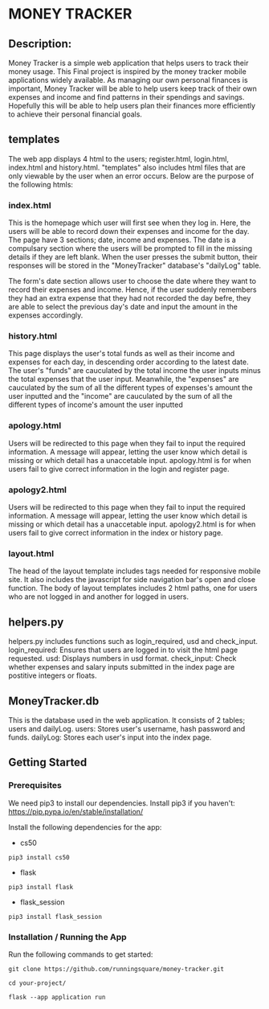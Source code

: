 # MONEY TRACKER
## Description:
Money Tracker is a simple web application that helps users to track their money usage.
This Final project is inspired by the money tracker mobile applications widely available.
As managing our own personal finances is important, Money Tracker will be able to help users keep track of their own expenses and income and find patterns in their spendings and savings.
Hopefully this will be able to help users plan their finances more efficiently to achieve their personal financial goals.

## templates
The web app displays 4 html to the users; register.html, login.html, index.html and history.html.
"templates" also includes html files that are only viewable by the user when an error occurs.
Below are the purpose of the following htmls:

### index.html
This is the homepage which user will first see when they log in. Here, the users will be able to record down their expenses and income for the day.
The page have 3 sections; date, income and expenses. The date is a compulsary section where the users will be prompted to fill in the missing details if they are left blank.
When the user presses the submit button, their responses will be stored in the "MoneyTracker" database's "dailyLog" table.

The form's date section allows user to choose the date where they want to record their expenses and income.
Hence, if the user suddenly remembers they had an extra expense that they had not recorded the day befre, they are able to select the previous day's date and input the amount in the expenses accordingly.

### history.html
This page displays the user's total funds as well as their income and expenses for each day, in descending order according to the latest date.
The user's "funds" are cauculated by the total income the user inputs minus the total expenses that the user input.
Meanwhile, the "expenses" are cauculated by the sum of all the different types of expenses's amount the user inputted and the "income" are cauculated by the sum of all the different types of income's amount the user inputted

### apology.html
Users will be redirected to this page when they fail to input the required information. A message will appear, letting the user know which detail is missing or which detail has a unaccetable input. apology.html is for when users fail to give correct information in the login and register page.

### apology2.html
Users will be redirected to this page when they fail to input the required information. A message will appear, letting the user know which detail is missing or which detail has a unaccetable input. apology2.html is for when users fail to give correct information in the index or history page.

### layout.html
The head of the layout template includes tags needed for responsive mobile site. It also includes the javascript for side navigation bar's open and close function.
The body of layout templates includes 2 html paths, one for users who are not logged in and another for logged in users.

## helpers.py
helpers.py includes functions such as login_required, usd and check_input.
login_required: Ensures that users are logged in to visit the html page requested.
usd: Displays numbers in usd format.
check_input: Check whether expenses and salary inputs submitted in the index page are postitive integers or floats.

## MoneyTracker.db
This is the database used in the web application. It consists of 2 tables; users and dailyLog.
users: Stores user's username, hash password and funds.
dailyLog: Stores each user's input into the index page.

## Getting Started
### Prerequisites
We need pip3 to install our dependencies. Install pip3 if you haven't:
<br>
https://pip.pypa.io/en/stable/installation/

Install the following dependencies for the app:
- cs50
```
pip3 install cs50
```
- flask
```
pip3 install flask
```
- flask_session
```
pip3 install flask_session
```

### Installation / Running the App
Run the following commands to get started:
```
git clone https://github.com/runningsquare/money-tracker.git
```
```
cd your-project/
```
```
flask --app application run
```
